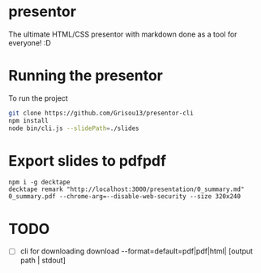 # presentor

The ultimate HTML/CSS presentor with markdown done as a tool for everyone! :D

# Running the presentor

To run the project

```bash
git clone https://github.com/Grisou13/presentor-cli
npm install
node bin/cli.js --slidePath=./slides
```

# Export slides to pdfpdf

```
npm i -g decktape
decktape remark "http://localhost:3000/presentation/0_summary.md" 0_summary.pdf --chrome-arg=--disable-web-security --size 320x240
```

# TODO

* [ ] cli for downloading download --format=default=pdf|pdf|html| [output path | stdout]

